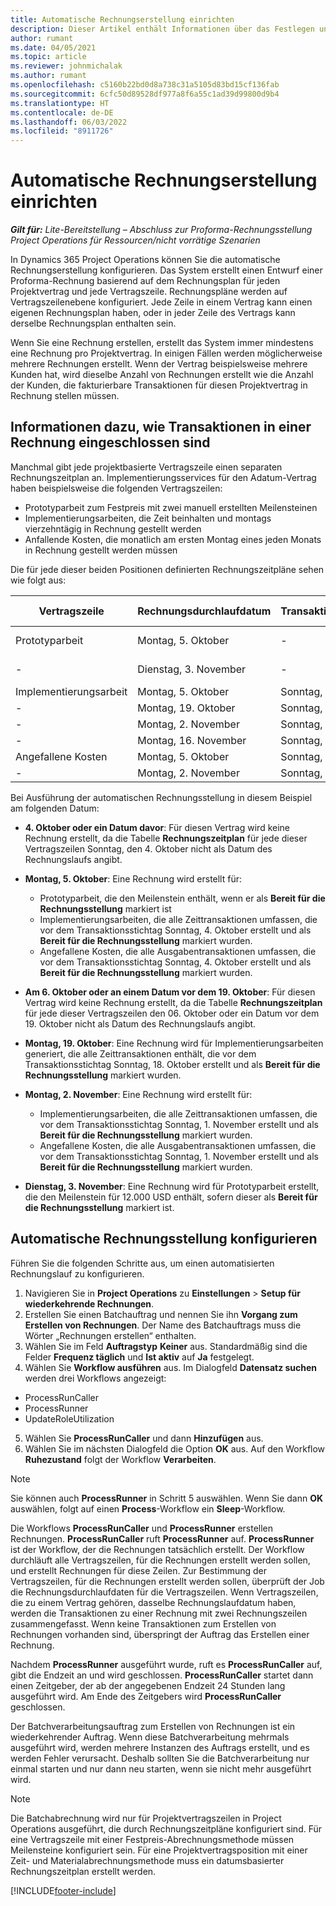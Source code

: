 ```yaml
---
title: Automatische Rechnungserstellung einrichten
description: Dieser Artikel enthält Informationen über das Festlegen und Konfigurieren der automatischen Erstellung von Proforma-Rechnungen.
author: rumant
ms.date: 04/05/2021
ms.topic: article
ms.reviewer: johnmichalak
ms.author: rumant
ms.openlocfilehash: c5160b22bd0d8a738c31a5105d83bd15cf136fab
ms.sourcegitcommit: 6cfc50d89528df977a8f6a55c1ad39d99800d9b4
ms.translationtype: HT
ms.contentlocale: de-DE
ms.lasthandoff: 06/03/2022
ms.locfileid: "8911726"
---
```

# <a name="set-up-automatic-invoice-creation"></a>Automatische Rechnungserstellung einrichten 
 
_**Gilt für:** Lite-Bereitstellung – Abschluss zur Proforma-Rechnungsstellung Project Operations für Ressourcen/nicht vorrätige Szenarien_

In Dynamics 365 Project Operations können Sie die automatische Rechnungserstellung konfigurieren. Das System erstellt einen Entwurf einer Proforma-Rechnung basierend auf dem Rechnungsplan für jeden Projektvertrag und jede Vertragszeile. Rechnungspläne werden auf Vertragszeilenebene konfiguriert. Jede Zeile in einem Vertrag kann einen eigenen Rechnungsplan haben, oder in jeder Zeile des Vertrags kann derselbe Rechnungsplan enthalten sein.

Wenn Sie eine Rechnung erstellen, erstellt das System immer mindestens eine Rechnung pro Projektvertrag. In einigen Fällen werden möglicherweise mehrere Rechnungen erstellt. Wenn der Vertrag beispielsweise mehrere Kunden hat, wird dieselbe Anzahl von Rechnungen erstellt wie die Anzahl der Kunden, die fakturierbare Transaktionen für diesen Projektvertrag in Rechnung stellen müssen.

## <a name="understand-how-transactions-are-included-on-an-invoice"></a>Informationen dazu, wie Transaktionen in einer Rechnung eingeschlossen sind 

Manchmal gibt jede projektbasierte Vertragszeile einen separaten Rechnungszeitplan an. Implementierungsservices für den Adatum-Vertrag haben beispielsweise die folgenden Vertragszeilen:

- Prototyparbeit zum Festpreis mit zwei manuell erstellten Meilensteinen
- Implementierungsarbeiten, die Zeit beinhalten und montags vierzehntägig in Rechnung gestellt werden
- Anfallende Kosten, die monatlich am ersten Montag eines jeden Monats in Rechnung gestellt werden müssen

Die für jede dieser beiden Positionen definierten Rechnungszeitpläne sehen wie folgt aus:

| Vertragszeile | Rechnungsdurchlaufdatum | Transaktionsabschnittsdatum | Meilensteindatum | Meilenstein-Betrag |
| --- | --- | --- | --- | --- |
| Prototyparbeit | Montag, 5. Oktober | - | Montag, 5. Oktober | 5.000 USD |
| - | Dienstag, 3. November | - | Dienstag, 3. November | 12.000 USD |
| Implementierungsarbeit | Montag, 5. Oktober | Sonntag, 4. Oktober | - | - |
| - | Montag, 19. Oktober | Sonntag, 18. Oktober | - | - |
| - | Montag, 2. November | Sonntag, 1. November | - | - |
| - | Montag, 16. November | Sonntag, 15. November | - | - |
| Angefallene Kosten | Montag, 5. Oktober | Sonntag, 4. Oktober | - | - |
| - | Montag, 2. November | Sonntag, 1. November | - | - |

Bei Ausführung der automatischen Rechnungsstellung in diesem Beispiel am folgenden Datum:

- **4. Oktober oder ein Datum davor**: Für diesen Vertrag wird keine Rechnung erstellt, da die Tabelle **Rechnungszeitplan** für jede dieser Vertragszeilen Sonntag, den 4. Oktober nicht als Datum des Rechnungslaufs angibt.
- **Montag, 5. Oktober**: Eine Rechnung wird erstellt für:

    - Prototyparbeit, die den Meilenstein enthält, wenn er als **Bereit für die Rechnungsstellung** markiert ist
    - Implementierungsarbeiten, die alle Zeittransaktionen umfassen, die vor dem Transaktionsstichtag Sonntag, 4. Oktober erstellt und als **Bereit für die Rechnungsstellung** markiert wurden.
    - Angefallene Kosten, die alle Ausgabentransaktionen umfassen, die vor dem Transaktionsstichtag Sonntag, 4. Oktober erstellt und als **Bereit für die Rechnungsstellung** markiert wurden.
  
- **Am 6. Oktober oder an einem Datum vor dem 19. Oktober**: Für diesen Vertrag wird keine Rechnung erstellt, da die Tabelle **Rechnungszeitplan** für jede dieser Vertragszeilen den 06. Oktober oder ein Datum vor dem 19. Oktober nicht als Datum des Rechnungslaufs angibt.
- **Montag, 19. Oktober**: Eine Rechnung wird für Implementierungsarbeiten generiert, die alle Zeittransaktionen enthält, die vor dem Transaktionsstichtag Sonntag, 18. Oktober erstellt und als **Bereit für die Rechnungsstellung** markiert wurden.
- **Montag, 2. November**: Eine Rechnung wird erstellt für:

    - Implementierungsarbeiten, die alle Zeittransaktionen umfassen, die vor dem Transaktionsstichtag Sonntag, 1. November erstellt und als **Bereit für die Rechnungsstellung** markiert wurden.
    - Angefallene Kosten, die alle Ausgabentransaktionen umfassen, die vor dem Transaktionsstichtag Sonntag, 1. November erstellt und als **Bereit für die Rechnungsstellung** markiert wurden.

- **Dienstag, 3. November**: Eine Rechnung wird für Prototyparbeit erstellt, die den Meilenstein für 12.000 USD enthält, sofern dieser als **Bereit für die Rechnungsstellung** markiert ist.

## <a name="configure-automatic-invoicing"></a>Automatische Rechnungsstellung konfigurieren

Führen Sie die folgenden Schritte aus, um einen automatisierten Rechnungslauf zu konfigurieren.

1. Navigieren Sie in **Project Operations** zu **Einstellungen** > **Setup für wiederkehrende Rechnungen**.
2. Erstellen Sie einen Batchauftrag und nennen Sie ihn **Vorgang zum Erstellen von Rechnungen**. Der Name des Batchauftrags muss die Wörter „Rechnungen erstellen“ enthalten.
3. Wählen Sie im Feld **Auftragstyp** **Keiner** aus. Standardmäßig sind die Felder **Frequenz täglich** und **Ist aktiv** auf **Ja** festgelegt.
4. Wählen Sie **Workflow ausführen** aus. Im Dialogfeld **Datensatz suchen** werden drei Workflows angezeigt:

- ProcessRunCaller
- ProcessRunner
- UpdateRoleUtilization

5. Wählen Sie **ProcessRunCaller** und dann **Hinzufügen** aus.
6. Wählen Sie im nächsten Dialogfeld die Option **OK** aus. Auf den Workflow **Ruhezustand** folgt der Workflow **Verarbeiten**. 

> [!NOTE]
> Sie können auch **ProcessRunner** in Schritt 5 auswählen. Wenn Sie dann **OK** auswählen, folgt auf einen **Process**-Workflow ein **Sleep**-Workflow.

Die Workflows **ProcessRunCaller** und **ProcessRunner** erstellen Rechnungen. **ProcessRunCaller** ruft **ProcessRunner** auf. **ProcessRunner** ist der Workflow, der die Rechnungen tatsächlich erstellt. Der Workflow durchläuft alle Vertragszeilen, für die Rechnungen erstellt werden sollen, und erstellt Rechnungen für diese Zeilen. Zur Bestimmung der Vertragszeilen, für die Rechnungen erstellt werden sollen, überprüft der Job die Rechnungsdurchlaufdaten für die Vertragszeilen. Wenn Vertragszeilen, die zu einem Vertrag gehören, dasselbe Rechnungslaufdatum haben, werden die Transaktionen zu einer Rechnung mit zwei Rechnungszeilen zusammengefasst. Wenn keine Transaktionen zum Erstellen von Rechnungen vorhanden sind, überspringt der Auftrag das Erstellen einer Rechnung.

Nachdem **ProcessRunner** ausgeführt wurde, ruft es **ProcessRunCaller** auf, gibt die Endzeit an und wird geschlossen. **ProcessRunCaller** startet dann einen Zeitgeber, der ab der angegebenen Endzeit 24 Stunden lang ausgeführt wird. Am Ende des Zeitgebers wird **ProcessRunCaller** geschlossen.

Der Batchverarbeitungsauftrag zum Erstellen von Rechnungen ist ein wiederkehrender Auftrag. Wenn diese Batchverarbeitung mehrmals ausgeführt wird, werden mehrere Instanzen des Auftrags erstellt, und es werden Fehler verursacht. Deshalb sollten Sie die Batchverarbeitung nur einmal starten und nur dann neu starten, wenn sie nicht mehr ausgeführt wird.

> [!NOTE]
> Die Batchabrechnung wird nur für Projektvertragszeilen in Project Operations ausgeführt, die durch Rechnungszeitpläne konfiguriert sind. Für eine Vertragszeile mit einer Festpreis-Abrechnungsmethode müssen Meilensteine konfiguriert sein. Für eine Projektvertragsposition mit einer Zeit- und Materialabrechnungsmethode muss ein datumsbasierter Rechnungszeitplan erstellt werden.


[!INCLUDE[footer-include](../../includes/footer-banner.md)]
